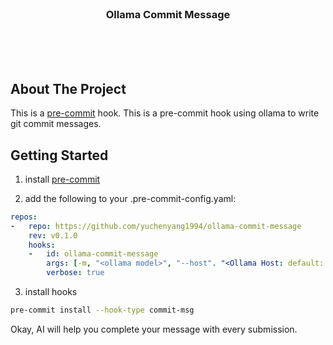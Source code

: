 <br />
<div align="center">
  <h3 align="center">Ollama Commit Message</h3>
  <p align="center">
    <br />
    <a href="https://github.com/yuchenyang1994/ollama-commit-message"></a>
    <br />
    <br />
  </p>
</div>

## About The Project

This is a [pre-commit](https://pre-commit.com/) hook. This is a pre-commit hook using ollama to write git commit messages.

## Getting Started

1. install [pre-commit](https://pre-commit.com/#install)

2. add the following to your .pre-commit-config.yaml:

```yaml
repos:
-   repo: https://github.com/yuchenyang1994/ollama-commit-message
    rev: v0.1.0
    hooks:
    -   id: ollama-commit-message
        args: [-m, "<ollama model>", "--host". "<Ollama Host: default: http://localhost:11434>"]
        verbose: true
```

3. install hooks

```sh
pre-commit install --hook-type commit-msg
```

Okay, AI will help you complete your message with every submission.
